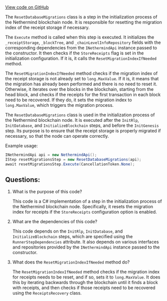 [View code on GitHub](https://github.com/nethermindeth/nethermind/Nethermind.Init/Steps/ResetDatabaseMigrations.cs)

The `ResetDatabaseMigrations` class is a step in the initialization process of the Nethermind blockchain node. It is responsible for resetting the migration index of the receipt storage if necessary. 

The `Execute` method is called when this step is executed. It initializes the `_receiptStorage`, `_blockTree`, and `_chainLevelInfoRepository` fields with the corresponding dependencies from the `INethermindApi` instance passed to the constructor. It then checks if the `StoreReceipts` flag is set in the initialization configuration. If it is, it calls the `ResetMigrationIndexIfNeeded` method.

The `ResetMigrationIndexIfNeeded` method checks if the migration index of the receipt storage is not already set to `long.MaxValue`. If it is, it means that the migration has already been performed and there is no need to reset it. Otherwise, it iterates over the blocks in the blockchain, starting from the head block, and checks if the receipts for the first transaction in each block need to be recovered. If they do, it sets the migration index to `long.MaxValue`, which triggers the migration process.

The `ResetDatabaseMigrations` class is used in the initialization process of the Nethermind blockchain node. It is executed after the `InitRlp`, `InitDatabase`, and `InitializeBlockchain` steps, and before the `InitGenesis` step. Its purpose is to ensure that the receipt storage is properly migrated if necessary, so that the node can operate correctly. 

Example usage:

```csharp
INethermindApi api = new NethermindApi();
IStep resetMigrationsStep = new ResetDatabaseMigrations(api);
await resetMigrationsStep.Execute(CancellationToken.None);
```
## Questions: 
 1. What is the purpose of this code?
    
    This code is a C# implementation of a step in the initialization process of the Nethermind blockchain node. Specifically, it resets the migration index for receipts if the `StoreReceipts` configuration option is enabled.

2. What are the dependencies of this code?
    
    This code depends on the `InitRlp`, `InitDatabase`, and `InitializeBlockchain` steps, which are specified using the `RunnerStepDependencies` attribute. It also depends on various interfaces and repositories provided by the `INethermindApi` instance passed to the constructor.

3. What does the `ResetMigrationIndexIfNeeded` method do?
    
    The `ResetMigrationIndexIfNeeded` method checks if the migration index for receipts needs to be reset, and if so, sets it to `long.MaxValue`. It does this by iterating backwards through the blockchain until it finds a block with receipts, and then checks if those receipts need to be recovered using the `ReceiptsRecovery` class.